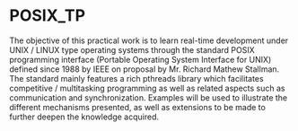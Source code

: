 # POSIX_TP

The objective of this practical work is to learn real-time development under UNIX / LINUX type operating systems through the standard POSIX programming interface (Portable Operating System Interface for UNIX) defined since 1988 by IEEE on proposal by Mr. Richard Mathew Stallman. The standard mainly features a rich pthreads library which facilitates competitive / multitasking programming as well as related aspects such as communication and synchronization. Examples will be used to illustrate the different mechanisms presented, as well as extensions to be made to further deepen the knowledge acquired.
